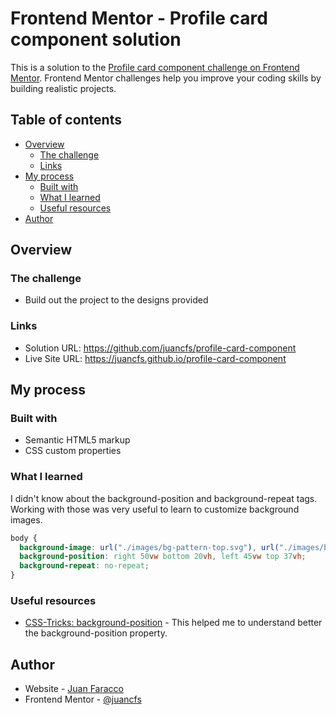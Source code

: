 # Frontend Mentor - Profile card component solution

This is a solution to the [Profile card component challenge on Frontend Mentor](https://www.frontendmentor.io/challenges/profile-card-component-cfArpWshJ). Frontend Mentor challenges help you improve your coding skills by building realistic projects. 

## Table of contents

- [Overview](#overview)
  - [The challenge](#the-challenge)
  - [Links](#links)
- [My process](#my-process)
  - [Built with](#built-with)
  - [What I learned](#what-i-learned)
  - [Useful resources](#useful-resources)
- [Author](#author)

## Overview

### The challenge

- Build out the project to the designs provided

### Links

- Solution URL: https://github.com/juancfs/profile-card-component
- Live Site URL: https://juancfs.github.io/profile-card-component

## My process

### Built with

- Semantic HTML5 markup
- CSS custom properties

### What I learned

I didn't know about the background-position and background-repeat tags. Working with those was very useful to learn to customize background images.

```css
body {
  background-image: url("./images/bg-pattern-top.svg"), url("./images/bg-pattern-bottom.svg");
  background-position: right 50vw bottom 20vh, left 45vw top 37vh;
  background-repeat: no-repeat;
}
```

### Useful resources

- [CSS-Tricks: background-position](https://css-tricks.com/almanac/properties/b/background-position/) - This helped me to understand better the background-position property.

## Author

- Website - [Juan Faracco](https://github.com/juancfs)
- Frontend Mentor - [@juancfs](https://www.frontendmentor.io/profile/juancfs)
